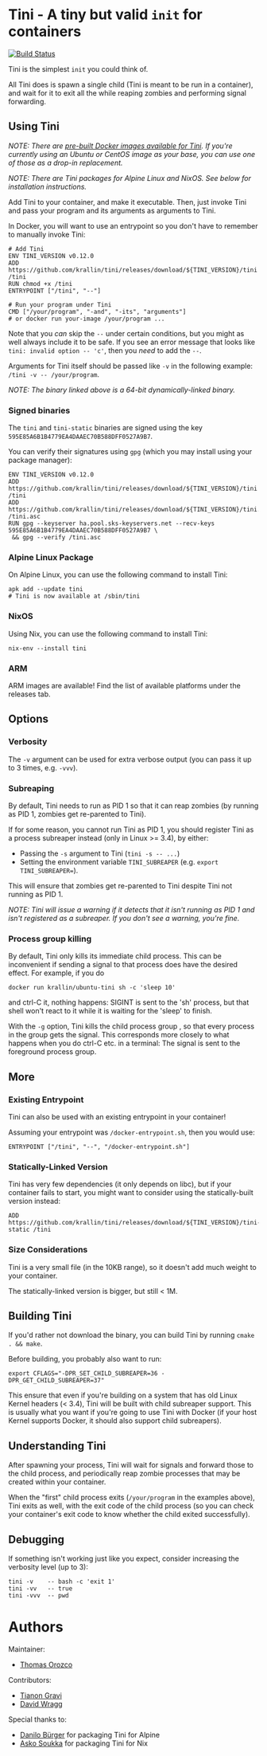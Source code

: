 <!--

#####################################
# THIS FILE IS AUTOGENERATED!       #
# Edit ./tpl/README.md.in instead   #
#####################################

-->


Tini - A tiny but valid `init` for containers
=============================================

[![Build Status](https://travis-ci.org/krallin/tini.svg?branch=master)](https://travis-ci.org/krallin/tini)

Tini is the simplest `init` you could think of.

All Tini does is spawn a single child (Tini is meant to be run in a container),
and wait for it to exit all the while reaping zombies and performing
signal forwarding.


Using Tini
----------

*NOTE: There are [pre-built Docker images available for Tini][10]. If
you're currently using an Ubuntu or CentOS image as your base, you can use
one of those as a drop-in replacement.*

*NOTE: There are Tini packages for Alpine Linux and NixOS. See below for
installation instructions.*

Add Tini to your container, and make it executable. Then, just invoke Tini
and pass your program and its arguments as arguments to Tini.

In Docker, you will want to use an entrypoint so you don't have to remember
to manually invoke Tini:

    # Add Tini
    ENV TINI_VERSION v0.12.0
    ADD https://github.com/krallin/tini/releases/download/${TINI_VERSION}/tini /tini
    RUN chmod +x /tini
    ENTRYPOINT ["/tini", "--"]

    # Run your program under Tini
    CMD ["/your/program", "-and", "-its", "arguments"]
    # or docker run your-image /your/program ...

Note that you *can* skip the `--` under certain conditions, but you might
as well always include it to be safe. If you see an error message that
looks like `tini: invalid option -- 'c'`, then you *need* to add the `--`.

Arguments for Tini itself should be passed like `-v` in the following example:
`/tini -v -- /your/program`.

*NOTE: The binary linked above is a 64-bit dynamically-linked binary.*


### Signed binaries ###

The `tini` and `tini-static` binaries are signed using the key `595E85A6B1B4779EA4DAAEC70B588DFF0527A9B7`.

You can verify their signatures using `gpg` (which you may install using
your package manager):

    ENV TINI_VERSION v0.12.0
    ADD https://github.com/krallin/tini/releases/download/${TINI_VERSION}/tini /tini
    ADD https://github.com/krallin/tini/releases/download/${TINI_VERSION}/tini.asc /tini.asc
    RUN gpg --keyserver ha.pool.sks-keyservers.net --recv-keys 595E85A6B1B4779EA4DAAEC70B588DFF0527A9B7 \
     && gpg --verify /tini.asc


### Alpine Linux Package ###

On Alpine Linux, you can use the following command to install Tini:

    apk add --update tini
    # Tini is now available at /sbin/tini


### NixOS ###

Using Nix, you can use the following command to install Tini:

    nix-env --install tini

### ARM ###

ARM images are available! Find the list of available platforms under the
releases tab.


Options
-------

### Verbosity ###

The `-v` argument can be used for extra verbose output (you can pass it up to
3 times, e.g. `-vvv`).


### Subreaping ###

By default, Tini needs to run as PID 1 so that it can reap zombies (by
running as PID 1, zombies get re-parented to Tini).

If for some reason, you cannot run Tini as PID 1, you should register Tini as
a process subreaper instead (only in Linux >= 3.4), by either:

  + Passing the `-s` argument to Tini (`tini -s -- ...`)
  + Setting the environment variable `TINI_SUBREAPER`
    (e.g. `export TINI_SUBREAPER=`).

This will ensure that zombies get re-parented to Tini despite Tini not running
as PID 1.

*NOTE: Tini will issue a warning if it detects that it isn't running as PID 1
and isn't registered as a subreaper. If you don't see a warning, you're fine.*


### Process group killing ###

By default, Tini only kills its immediate child process.  This can be
inconvenient if sending a signal to that process does have the desired
effect.  For example, if you do

    docker run krallin/ubuntu-tini sh -c 'sleep 10'

and ctrl-C it, nothing happens: SIGINT is sent to the 'sh' process,
but that shell won't react to it while it is waiting for the 'sleep'
to finish.

With the `-g` option, Tini kills the child process group , so that
every process in the group gets the signal. This corresponds more
closely to what happens when you do ctrl-C etc. in a terminal: The
signal is sent to the foreground process group.


More
----

### Existing Entrypoint ###

Tini can also be used with an existing entrypoint in your container!

Assuming your entrypoint was `/docker-entrypoint.sh`, then you would use:

    ENTRYPOINT ["/tini", "--", "/docker-entrypoint.sh"]


### Statically-Linked Version ###

Tini has very few dependencies (it only depends on libc), but if your
container fails to start, you might want to consider using the statically-built
version instead:

    ADD https://github.com/krallin/tini/releases/download/${TINI_VERSION}/tini-static /tini


### Size Considerations ###

Tini is a very small file (in the 10KB range), so it doesn't add much weight
to your container.

The statically-linked version is bigger, but still < 1M.


Building Tini
-------------

If you'd rather not download the binary, you can build Tini by running
`cmake . && make`.

Before building, you probably also want to run:

    export CFLAGS="-DPR_SET_CHILD_SUBREAPER=36 -DPR_GET_CHILD_SUBREAPER=37"

This ensure that even if you're building on a system that has old Linux Kernel
headers (< 3.4), Tini will be built with child subreaper support. This is
usually what you want if you're going to use Tini with Docker (if your host
Kernel supports Docker, it should also support child subreapers).


Understanding Tini
------------------

After spawning your process, Tini will wait for signals and forward those
to the child process, and periodically reap zombie processes that may be
created within your container.

When the "first" child process exits (`/your/program` in the examples above),
Tini exits as well, with the exit code of the child process (so you can
check your container's exit code to know whether the child exited
successfully).


Debugging
---------

If something isn't working just like you expect, consider increasing the
verbosity level (up to 3):

    tini -v    -- bash -c 'exit 1'
    tini -vv   -- true
    tini -vvv  -- pwd


Authors
=======

Maintainer:

  + [Thomas Orozco][20]

Contributors:

  + [Tianon Gravi][21]
  + [David Wragg][22]

Special thanks to:

  + [Danilo Bürger][23] for packaging Tini for Alpine
  + [Asko Soukka][24] for packaging Tini for Nix


  [10]: https://github.com/krallin/tini-images
  [20]: https://github.com/krallin/
  [21]: https://github.com/tianon
  [22]: https://github.com/dpw
  [23]: https://github.com/danilobuerger
  [24]: https://github.com/datakurre
